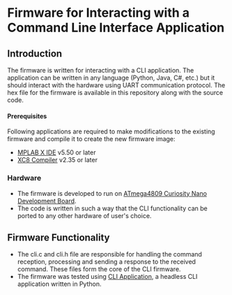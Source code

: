 # Firmware for Interacting with a Command Line Interface Application 

## Introduction
The firmware is written for interacting with a CLI application. The application can be written in any language (Python, Java, C#, etc.) but it should interact with the hardware using UART communication protocol.
The hex file for the firmware is available in this repository along with the source code.

#### Prerequisites
Following applications are required to make modifications to the existing firmware and compile it to create the new firmware image:
+ [MPLAB X IDE](https://www.microchip.com/en-us/tools-resources/develop/mplab-x-ide) v5.50 or later
+ [XC8 Compiler](https://www.microchip.com/en-us/tools-resources/develop/mplab-xc-compilers) v2.35 or later

### Hardware
+ The firmware is developed to run on [ATmega4809 Curiosity Nano Development Board](https://www.microchip.com/en-us/development-tool/DM320115).
+ The code is written in such a way that the CLI functionality can be ported to any other hardware of user's choice.

## Firmware Functionality
+ The cli.c and cli.h file are responsible for handling the command reception, processing and sending a response to the received command. These files form the core of the CLI firmware.
+ The firmware was tested using [CLI Application](https://github.com/MMMRepos/cli-python.git), a headless CLI application written in Python.

